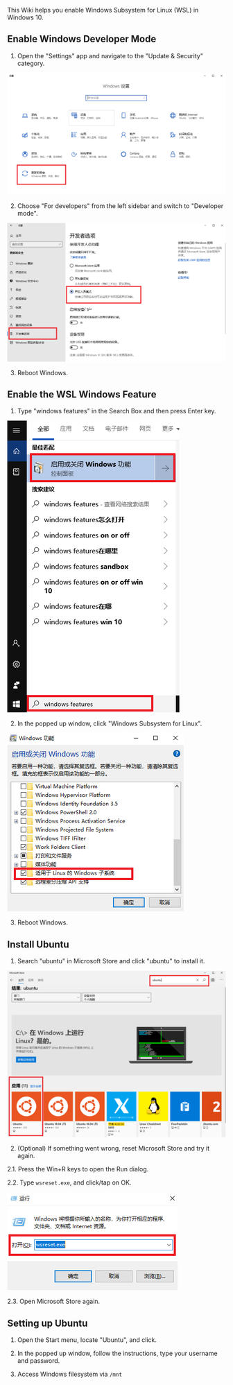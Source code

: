 This Wiki helps you enable Windows Subsystem for Linux (WSL) in Windows 10.

## Enable Windows Developer Mode

1. Open the "Settings" app and navigate to the "Update & Security" category.

![wsl-settings](images/wsl-settings.png )

2. Choose "For developers" from the left sidebar and switch to "Developer mode".

![wsl-developer-options](images/wsl-developer-options.png)

3. Reboot Windows.

## Enable the WSL Windows Feature

1. Type "windows features" in the Search Box and then press Enter key.

![wsl-features-search](images/wsl-features-search.png)

2. In the popped up window, click "Windows Subsystem for Linux".

![wsl-features-enable](images/wsl-features-enable.png)

3. Reboot Windows.

## Install Ubuntu
1. Search "ubuntu" in Microsoft Store and click "ubuntu" to install it.

![wsl-store-install](images/wsl-store-install.png )

2. (Optional) If something went wrong, reset Microsoft Store and try it again.

2.1. Press the Win+R keys to open the Run dialog.

2.2. Type `wsreset.exe`, and click/tap on OK.

![wsl-store-reset](images/wsl-store-reset.png )

2.3. Open Microsoft Store again.

## Setting up Ubuntu

1. Open the Start menu, locate "Ubuntu", and click.

2. In the popped up window, follow the instructions, type your username and password.

3. Access Windows filesystem via `/mnt`

